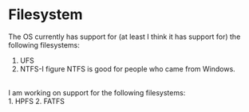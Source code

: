 # Filesystem
The OS currently has support for (at least I think it has support for) the following filesystems:
1. UFS
2. NTFS-I figure NTFS is good for people who came from Windows.
<br>
I am working on support for the following filesystems:
<br>
1. HPFS
2. FATFS
